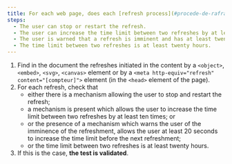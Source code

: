 ```yaml
---
title: For each web page, does each [refresh process](#procede-de-rafraichissement) (tag `<object>`, tag `<embed>`, tag `<svg>`, tag `<canvas>`, tag `<meta>`) meet one of these conditions (excluding special cases)?
steps:
  - The user can stop or restart the refresh.
  - The user can increase the time limit between two refreshes by at least ten times.
  - The user is warned that a refresh is imminent and has at least twenty seconds to increase the time limit before the next refresh.
  - The time limit between two refreshes is at least twenty hours.
---
```


1. Find in the document the refreshes initiated in the content by a `<object>`, `<embed>`, `<svg>`, `<canvas>` element or by a `<meta http-equiv="refresh" content="[compteur]">` element (in the `<head>` element of the page).
2. For each refresh, check that
   - either there is a mechanism allowing the user to stop and restart the refresh;
   - a mechanism is present which allows the user to increase the time limit between two refreshes by at least ten times; or
   - or the presence of a mechanism which warns the user of the imminence of the refreshment, allows the user at least 20 seconds to increase the time limit before the next refreshment;
   - or the time limit between two refreshes is at least twenty hours.
3. If this is the case, **the test is validated**.
